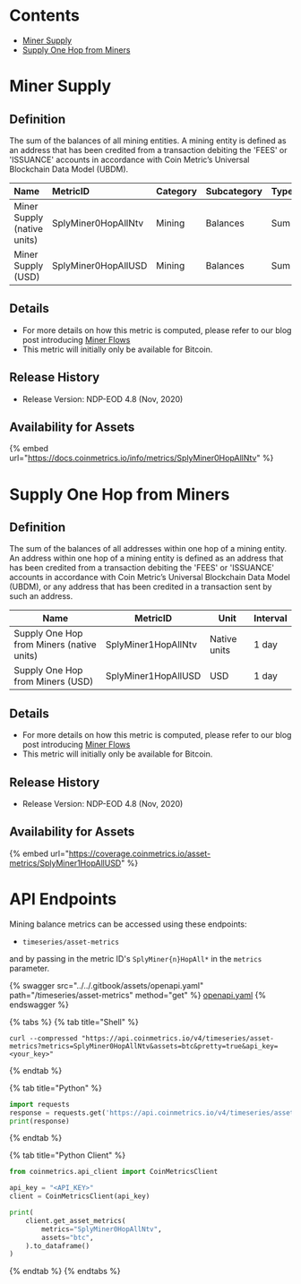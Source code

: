 # Contents

* [Miner Supply](balances.md#splyminer0hopall)
* [Supply One Hop from Miners](balances.md#splyminer1hopall)

# Miner Supply<a href="#splyminer0hopall" id="splyminer0hopall"></a>

## Definition

The sum of the balances of all mining entities. A mining entity is defined as an address that has been credited from a transaction debiting the 'FEES' or 'ISSUANCE' accounts in accordance with Coin Metric’s Universal Blockchain Data Model \(UBDM\).

| Name | MetricID | Category | Subcategory | Type | Unit | Interval |
| :--- | :--- | :--- | :--- | :--- | :--- | :--- |
| Miner Supply \(native units\) | SplyMiner0HopAllNtv | Mining | Balances | Sum | Native units | 1 day |
| Miner Supply (USD) | SplyMiner0HopAllUSD | Mining   | Balances    | Sum  | USD  | 1 day    |

## Details

* For more details on how this metric is computed, please refer to our blog post introducing [Miner Flows](https://coinmetrics.substack.com/p/coin-metrics-state-of-the-network-3e2)
* This metric will initially only be available for Bitcoin.

## Release History

* Release Version: NDP-EOD 4.8 \(Nov, 2020\)

## Availability for Assets

{% embed url="https://docs.coinmetrics.io/info/metrics/SplyMiner0HopAllNtv" %}

# Supply One Hop from Miners<a href="#splyminer1hopall" id="splyminer1hopall"></a>

## Definition

The sum of the balances of all addresses within one hop of a mining entity. An address within one hop of a mining entity is defined as an address that has been credited from a transaction debiting the 'FEES' or 'ISSUANCE' accounts in accordance with Coin Metric’s Universal Blockchain Data Model (UBDM), or any address that has been credited in a transaction sent by such an address.

| Name                             | MetricID            | Unit | Interval |
| -------------------------------- | ------------------- | ---- | -------- |
| Supply One Hop from Miners (native units) | SplyMiner1HopAllNtv | Native units | 1 day    |
| Supply One Hop from Miners (USD) | SplyMiner1HopAllUSD | USD  | 1 day    |

## Details

* For more details on how this metric is computed, please refer to our blog post introducing [Miner Flows](https://coinmetrics.substack.com/p/coin-metrics-state-of-the-network-3e2)
* This metric will initially only be available for Bitcoin.

## Release History

* Release Version: NDP-EOD 4.8 (Nov, 2020)

## Availability for Assets

{% embed url="https://coverage.coinmetrics.io/asset-metrics/SplyMiner1HopAllUSD" %}


# API Endpoints

Mining balance metrics can be accessed using these endpoints:

* `timeseries/asset-metrics`

and by passing in the metric ID's `SplyMiner{n}HopAll*` in the `metrics` parameter.

{% swagger src="../../.gitbook/assets/openapi.yaml" path="/timeseries/asset-metrics" method="get" %}
[openapi.yaml](../../.gitbook/assets/openapi.yaml)
{% endswagger %}

{% tabs %}
{% tab title="Shell" %}
```shell
curl --compressed "https://api.coinmetrics.io/v4/timeseries/asset-metrics?metrics=SplyMiner0HopAllNtv&assets=btc&pretty=true&api_key=<your_key>"
```
{% endtab %}

{% tab title="Python" %}
```python
import requests
response = requests.get('https://api.coinmetrics.io/v4/timeseries/asset-metrics?metrics=SplyMiner0HopAllNtv&assets=btc&pretty=true&api_key=<your_key>').json()
print(response)
```
{% endtab %}

{% tab title="Python Client" %}
```python
from coinmetrics.api_client import CoinMetricsClient

api_key = "<API_KEY>"
client = CoinMetricsClient(api_key)

print(
    client.get_asset_metrics(
        metrics="SplyMiner0HopAllNtv", 
        assets="btc",
    ).to_dataframe()
)
```
{% endtab %}
{% endtabs %}
